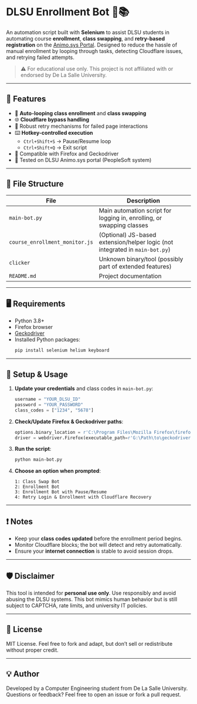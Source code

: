 # DLSU Enrollment Bot 🧠📚

An automation script built with **Selenium** to assist DLSU students in automating course **enrollment**, **class swapping**, and **retry-based registration** on the [Animo.sys Portal](http://animo.sys.dlsu.edu.ph/). Designed to reduce the hassle of manual enrollment by looping through tasks, detecting Cloudflare issues, and retrying failed attempts.

> ⚠️ For educational use only. This project is not affiliated with or endorsed by De La Salle University.

---

## 🚀 Features

- 🔁 **Auto-looping class enrollment** and **class swapping**
- 🌐 **Cloudflare bypass handling**
- 🧪 Robust retry mechanisms for failed page interactions
- ⌨️ **Hotkey-controlled execution**
  - `Ctrl+Shift+S` → Pause/Resume loop
  - `Ctrl+Shift+Q` → Exit script
- 🧩 Compatible with Firefox and Geckodriver
- 🧪 Tested on DLSU Animo.sys portal (PeopleSoft system)

---

## 📁 File Structure

| File | Description |
|------|-------------|
| `main-bot.py` | Main automation script for logging in, enrolling, or swapping classes |
| `course_enrollment_monitor.js` | (Optional) JS-based extension/helper logic (not integrated in `main-bot.py`) |
| `clicker` | Unknown binary/tool (possibly part of extended features) |
| `README.md` | Project documentation |

---

## 🖥️ Requirements

- Python 3.8+
- Firefox browser
- [Geckodriver](https://github.com/mozilla/geckodriver/releases)
- Installed Python packages:
  ```bash
  pip install selenium helium keyboard
  ```

---

## 🔧 Setup & Usage

1. **Update your credentials** and class codes in `main-bot.py`:
   ```python
   username = "YOUR_DLSU_ID"
   password = "YOUR_PASSWORD"
   class_codes = ["1234", "5678"]
   ```

2. **Check/Update Firefox & Geckodriver paths**:
   ```python
   options.binary_location = r'C:\Program Files\Mozilla Firefox\firefox.exe'
   driver = webdriver.Firefox(executable_path=r'G:\Path\to\geckodriver.exe', options=options)
   ```

3. **Run the script**:
   ```bash
   python main-bot.py
   ```

4. **Choose an option when prompted**:
   ```
   1: Class Swap Bot
   2: Enrollment Bot
   3: Enrollment Bot with Pause/Resume
   4: Retry Login & Enrollment with Cloudflare Recovery
   ```

---

## ❗ Notes

- Keep your **class codes updated** before the enrollment period begins.
- Monitor Cloudflare blocks; the bot will detect and retry automatically.
- Ensure your **internet connection** is stable to avoid session drops.

---

## 🛡️ Disclaimer

This tool is intended for **personal use only**. Use responsibly and avoid abusing the DLSU systems. This bot mimics human behavior but is still subject to CAPTCHA, rate limits, and university IT policies.

---

## 📜 License

MIT License. Feel free to fork and adapt, but don’t sell or redistribute without proper credit.

---

## 💡 Author

Developed by a Computer Engineering student from De La Salle University.  
Questions or feedback? Feel free to open an issue or fork a pull request.

```
